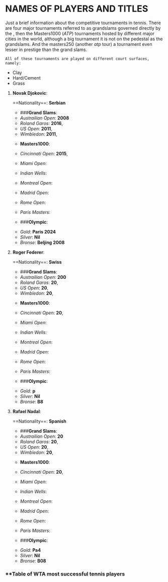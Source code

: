 # NAMES OF PLAYERS AND TITLES

Just a brief information about the competitive tournaments in tennis. There are four major tournaments referred to as 
grandslams governed directly by the , then the Masters1000 (*ATP*) tournaments hosted by different major cities in the 
world, although a big tournament it is not on the pedestal as the grandslams. And the masters250 (another *atp* tour) a tournament even lesser in prestige than the grand slams.

	All of these tournaments are played on different court surfaces, namely:
- Clay
- Hard/Cement 
- Grass

1. **Novak Djokovic**:

   ==Nationality==: **Serbian**

   + ###**Grand Slams**:
	
	- *Austrailian Open*: **2008**
	+ *Roland Garos*: **2016**, 
	* _US Open_: **2011**,
	- *Wimbledon*: **2011**,
	
   + **Masters1000**:

	+ *Cincinnati Open*: **2015**,
	+ *Miami Open*:
	+ *Indian Wells*:
	+ *Montreal Open*:
	+ *Madrid Open*:
	+ *Rome Open*:
	+ *Paris Masters*:
	
   + ###**Olympic**:

	- *Gold*: **Paris 2024**
	- *Silver*: **Nil**
	- *Bronse*: **Beljing 2008**

2. **Roger Federer**:

   ==Nationality==: **Swiss**

   + ###**Grand Slams**:
	- *Austrailian Open*: **200**
	+ *Roland Garos*: **20**, 
	* _US Open_: **20**,
	- *Wimbledon*: **20**,
	
   + **Masters1000**:
	+ *Cincinnati Open*: **20**,
	+ *Miami Open*:
	+ *Indian Wells*:
	+ *Montreal Open*:
	+ *Madrid Open*:
	+ *Rome Open*:
	+ *Paris Masters*:
	
   + ###**Olympic**:
	- *Gold*: **p**
	- *Silver*: **Nil**
	- *Bronse*: **B8**

3. **Rafael Nadal**:

   ==Nationality==: **Spanish** 
   
   + ###**Grand Slams**:
	- *Austrailian Open*: **20**
	+ *Roland Garos*: **20**, 
	* _US Open_: **20**,
	- *Wimbledon*: **20**,
	
   + **Masters1000**:
	+ *Cincinnati Open*: **20**,
	+ *Miami Open*:
	+ *Indian Wells*:
	+ *Montreal Open*:
	+ *Madrid Open*:
	+ *Rome Open*:
	+ *Paris Masters*:
	
   + ###**Olympic**:
	- *Gold*: **Pa4**
	- *Silver*: **Nil**
	- *Bronse*: **B08**

### **Table of WTA most successful tennis players

